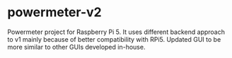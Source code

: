 # powermeter-v2
Powermeter project for Raspberry Pi 5. It uses different backend approach to v1 mainly because of better compatibility with RPi5. Updated GUI to be more similar to other GUIs developed in-house. 
